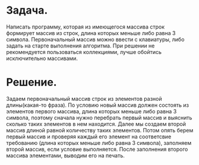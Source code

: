 # Задача.
Написать программу, которая из имеющегося массива строк формирует массив из строк, длина которых меньше либо равна 3 символа. Первоначальный массив можно ввести с клавиатуры, либо задать на старте выполнения алгоритма. При решении не рекомендуется пользоваться коллекциями, лучше обойтись исключительно массивами.

# Решение.
Задаем первоначальный массив строк из элементов разной длины(какая-то фраза). По условию новый массив должен состоять из элементов первого массива, длина которых меньше либо равна 3 символа, поэтому сначала нужно перебрать первый массив и выяснить сколько таких элементов в нем находится. Далее мы создаем второй массив длиной равной количеству таких элементов. Потом опять берем первый массив и проверяя каждый его элемент на соответсвие требованию (длина которых меньше либо равна 3 символа), заполняем второй массив, если условие выполняется. После заполнения второго массива элементами, выводим его на печать.
